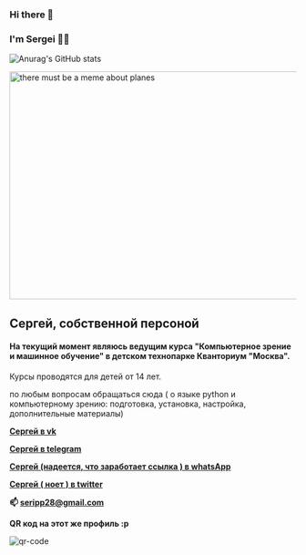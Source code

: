 ### Hi there 👋
### I'm Sergei 🐱‍👤



![Anurag's GitHub stats](https://github-readme-stats.vercel.app/api?username=i-sergh&theme=synthwave&show_icons=true)


<!--(https://github.com/anuraghazra/github-readme-stats) -->


<img src="https://user-images.githubusercontent.com/63306343/187914290-76b33c51-a338-430a-ba9a-b53ce64b078b.jpg" width="550" height="400" alt="there must be a meme about planes">





## Сергей, собственной персоной 


#### На текущий момент являюсь ведущим курса "Компьютерное зрение и машинное обучение" в детском технопарке Кванториум "Москва".
Курсы проводятся для детей от 14 лет.

<p> по любым вопросам обращаться сюда (  о языке python и компьютерному зрению: подготовка, установка, настройка, дополнительные материалы) </p>

<b><a href= https://vk.com/serghjo> Сергей в vk</a> <p></b>
<b><a href= https://t.me/SergIppolitov> Сергей в telegram</a> <p></b>
<b><a href= https://wa.me/qr/QGXH5YUT63ERF1> Сергей (надеется, что заработает ссылка ) в whatsApp </a> <p></b>
<b><a href= https://twitter.com/SerghjyStrange> Сергей ( ноет ) в twitter</a> <p></b>

<b> <p> 📫 seripp28@gmail.com</p></b>


<b><p>QR код на этот же профиль :р</b></p>
![qr-code](https://user-images.githubusercontent.com/63306343/187027557-0e482288-1ab4-458b-9cbc-17059fefa034.gif)

<!--
**i-sergh/i-sergh** is a ✨ _special_ ✨ repository because its `README.md` (this file) appears on your GitHub profile.

Here are some ideas to get you started:

- 🔭 I’m currently working on ...
- 🌱 I’m currently learning ...
- 👯 I’m looking to collaborate on ...
- 🤔 I’m looking for help with ...
- 💬 Ask me about ...
- 📫 How to reach me: ...
- 😄 Pronouns: ...
- ⚡ Fun fact: ...
-->
